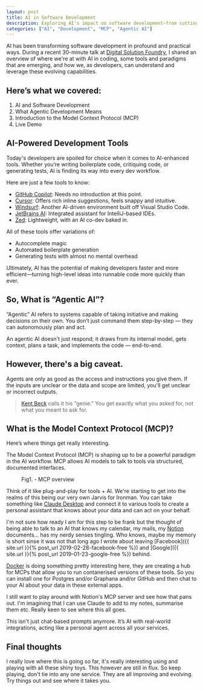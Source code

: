 ```yaml
---
layout: post
title: AI in Software Development
description: Exploring AI's impact on software development—from cutting-edge tools like GitHub Copilot and Cursor to agentic AI and the emerging Model Context Protocol (MCP).
categories: ["AI", "Development", "MCP", "Agentic AI"]
---
```


AI has been transforming software development in profound and practical ways. During a recent 30-minute talk at 
[Digital Solution Foundry](https://www.digitalsolutionfoundry.co.za/), I shared an overview of where we're at with 
AI in coding, some tools and paradigms that are emerging, and how we, as developers, can understand and leverage 
these evolving capabilities.

## Here’s what we covered:

1. AI and Software Development
2. What Agentic Development Means
3. Introduction to the Model Context Protocol (MCP)
4. Live Demo

## AI-Powered Development Tools

Today's developers are spoiled for choice when it comes to AI-enhanced tools. Whether you’re writing boilerplate
code, critiquing code, or generating tests, AI is finding its way into every dev workflow.

Here are just a few tools to know:

 - [GitHub Copilot](https://github.com/features/copilot): Needs no introduction at this point.
 - [Cursor](https://cursor.com/): Offers rich inline suggestions, feels snappy and intuitive.
 - [Windsurf](https://windsurf.com/): Another AI-driven environment built off Visual Studio Code.
 - [JetBrains AI](https://www.jetbrains.com/ai/): Integrated assistant for IntelliJ-based IDEs.
 - [Zed](https://zed.dev/): Lightweight, with an AI co-dev baked in.

All of these tools offer variations of:

 - Autocomplete magic
 - Automated boilerplate generation
 - Generating tests with almost no mental overhead

Ultimately, AI has the potential of making developers faster and more efficient—turning high-level ideas into 
runnable code more quickly than ever.

## So, What is “Agentic AI”?

“Agentic” AI refers to systems capable of taking initiative and making decisions on their own. You don’t just 
command them step-by-step — they can autonomously plan and act.

An agentic AI doesn't just respond; it draws from its internal model, gets context, plans a task, and implements 
the code — end-to-end.

## However, there's a big caveat.

Agents are only as good as the access and instructions you give them. If the inputs are unclear or the data and 
scope are limited, you'll get unclear or incorrect outputs.

> [Kent Beck](https://substack.com/@kentbeck) calls it his “genie.” You get exactly what you asked for, not what 
> you meant to ask for.

## What is the Model Context Protocol (MCP)?

Here’s where things get really interesting.

The Model Context Protocol (MCP) is shaping up to be a powerful paradigm in the AI workflow. MCP allows AI 
models to talk to tools via structured, documented interfaces.

<figure>
	<img src="{{ '/assets/img/mcp.jpg' | prepend: site.baseurl }}" alt="">
	<figcaption>Fig1. - MCP overview</figcaption>
</figure>

Think of it like plug-and-play for tools + AI. We're starting to get into the realms of this being our very own
Jarvis for Ironman. You can take something like [Claude Desktop](https://claude.ai/download) and connect it to 
various tools to create a personal assistant that knows about your data and can act on your behalf.

I'm not sure how ready I am for this step to be frank but the thought of being able to talk to an AI that knows
my calendar, my mails, my [Notion](https://www.notion.so/) documents... has my nerdy senses tingling. Who knows, maybe
my memory is short sinse it was not that long ago I wrote about leaving 
[Facebook]({{ site.url }}{% post_url 2019-02-28-facebook-free %}) and 
[Google]({{ site.url }}{% post_url 2019-01-23-google-free %}) behind.

[Docker](https://hub.docker.com/mcp) is doing something pretty interesting here, they are creating a hub for MCPs that
allow you to run contanerised versions of these tools. So you can install one for Postgres and/or Graphana and/or GitHub and 
then chat to your AI about your data in these external apps.

I still want to play around with Notion's MCP server and see how that pans out. I'm imagining that I can use Claude to add to
my notes, summarise them etc. Really keen to see where this all goes.

This isn't just chat-based prompts anymore. It’s AI with real-world integrations, acting like a personal agent across all your services.

## Final thoughts

I really love where this is going so far, it's really interesting using and playing with all these shiny toys. This however
are still in flux. So keep playing, don't tie into any one service. They are all improving and evolving. Try things out and 
see where it takes you.